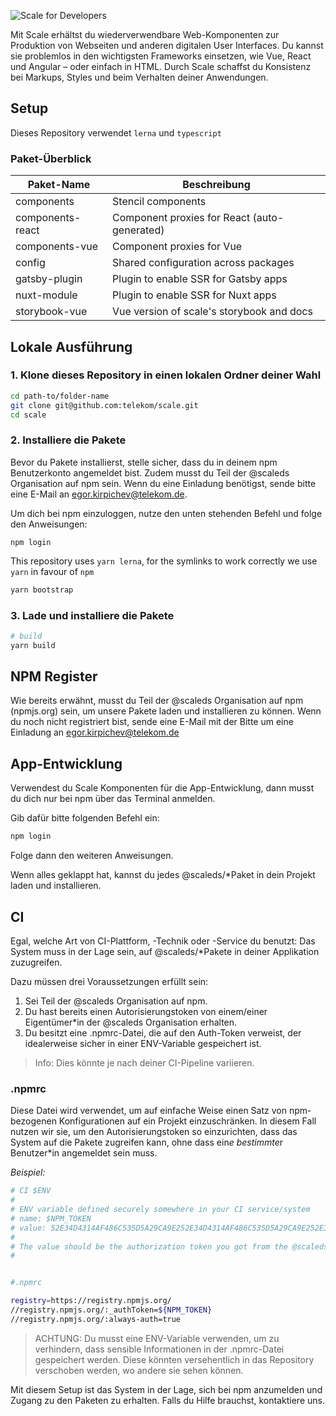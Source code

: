 ![Scale for Developers](assets/1_setup/3_scale-for-developers/Scale-for-Developers-DE.png)

Mit Scale erhältst du wiederverwendbare Web-Komponenten zur Produktion von Webseiten und anderen digitalen User Interfaces. Du kannst sie problemlos in den wichtigsten Frameworks einsetzen, wie Vue, React und Angular – oder einfach in HTML. Durch Scale schaffst du Konsistenz bei Markups, Styles und beim Verhalten deiner Anwendungen.  

## Setup

Dieses Repository verwendet `lerna` und `typescript`

### Paket-Überblick

| Paket-Name       | Beschreibung                                 |
| ---------------- | -------------------------------------------- |
| components       | Stencil components                           |
| components-react | Component proxies for React (auto-generated) |
| components-vue   | Component proxies for Vue                    |
| config           | Shared configuration across packages         |
| gatsby-plugin    | Plugin to enable SSR for Gatsby apps         |
| nuxt-module      | Plugin to enable SSR for Nuxt apps           |
| storybook-vue    | Vue version of scale's storybook and docs    |

## Lokale Ausführung

### 1. Klone dieses Repository in einen lokalen Ordner deiner Wahl

```bash
cd path-to/folder-name
git clone git@github.com:telekom/scale.git
cd scale
```

### 2. Installiere die Pakete

Bevor du Pakete installierst, stelle sicher, dass du in deinem npm Benutzerkonto angemeldet bist. Zudem musst du Teil der @scaleds Organisation auf npm sein. Wenn du eine Einladung benötigst, sende bitte eine E-Mail an egor.kirpichev@telekom.de.

Um dich bei npm einzuloggen, nutze den unten stehenden Befehl und folge den Anweisungen: 

```
npm login
```

This repository uses `yarn lerna`, for the symlinks to work correctly we use `yarn` in favour of `npm`

```bash
yarn bootstrap
```

### 3. Lade und installiere die Pakete

```bash
# build
yarn build
```

## NPM Register

Wie bereits erwähnt, musst du Teil der @scaleds Organisation auf npm (npmjs.org) sein, um unsere Pakete laden und installieren zu können.
Wenn du noch nicht registriert bist, sende eine E-Mail mit der Bitte um eine Einladung an egor.kirpichev@telekom.de

## App-Entwicklung

Verwendest du Scale Komponenten für die App-Entwicklung, dann musst du dich nur bei npm über das Terminal anmelden.

Gib dafür bitte folgenden Befehl ein:

```bash
npm login
```

Folge dann den weiteren Anweisungen. 

Wenn alles geklappt hat, kannst du jedes @scaleds/*Paket in dein Projekt laden und installieren.

## CI

Egal, welche Art von CI-Plattform, -Technik oder -Service du benutzt: Das System muss in der Lage sein, auf @scaleds/*Pakete in deiner Applikation zuzugreifen.

Dazu müssen drei Voraussetzungen erfüllt sein:

1.	Sei Teil der @scaleds Organisation auf npm.
2.	Du hast bereits einen Autorisierungstoken von einem/einer Eigentümer*in der @scaleds Organisation erhalten.
3.	Du besitzt eine .npmrc-Datei, die auf den Auth-Token verweist, der idealerweise sicher in einer ENV-Variable gespeichert ist.


> Info: Dies könnte je nach deiner CI-Pipeline variieren.

### .npmrc

Diese Datei wird verwendet, um auf einfache Weise einen Satz von npm-bezogenen Konfigurationen auf ein Projekt einzuschränken. In diesem Fall nutzen wir sie, um den Autorisierungstoken so einzurichten, dass das System auf die Pakete zugreifen kann, ohne dass ein*e bestimmte*r Benutzer*in angemeldet sein muss.

_Beispiel:_

```bash
# CI $ENV
#
# ENV variable defined securely somewhere in your CI service/system
# name: $NPM_TOKEN
# value: 52E34D4314AF486C535D5A29CA9E252E34D4314AF486C535D5A29CA9E252E34D4314AF486C535D5A29CA9E2
#
# The value should be the authorization token you got from the @scaleds organisation owner!!!
#


#.npmrc

registry=https://registry.npmjs.org/
//registry.npmjs.org/:_authToken=${NPM_TOKEN}
//registry.npmjs.org/:always-auth=true

```

> ACHTUNG: Du musst eine ENV-Variable verwenden, um zu verhindern, dass sensible Informationen in der .npmrc-Datei gespeichert werden. Diese könnten versehentlich in das Repository verschoben werden, wo andere sie sehen können.

Mit diesem Setup ist das System in der Lage, sich bei npm anzumelden und Zugang zu den Paketen zu erhalten. Falls du Hilfe brauchst, kontaktiere uns.